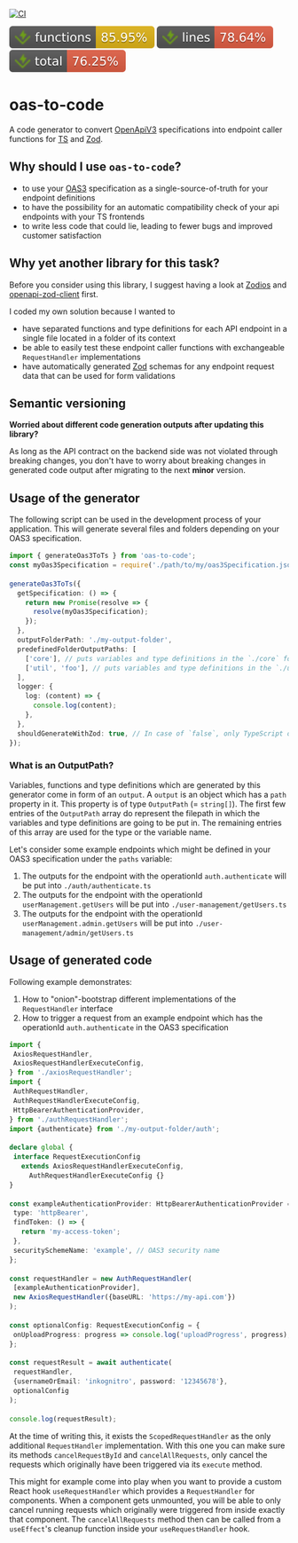 [![CI](https://github.com/inkognitro/oas-to-code/actions/workflows/ci.yml/badge.svg)](https://github.com/inkognitro/oas-to-code/actions?query=workflow%3Aci)

![Functions](./badges/jest/coverage-functions.svg)
![Lines](./badges/jest/coverage-lines.svg)
![Total](./badges/jest/coverage-total.svg)

# oas-to-code
A code generator to convert [OpenApiV3](https://swagger.io/specification/) specifications into endpoint caller functions for [TS](https://www.typescriptlang.org/) and [Zod](https://zod.dev).

## Why should I use `oas-to-code`?
- to use your [OAS3](https://swagger.io/specification/) specification as a single-source-of-truth for your endpoint definitions
- to have the possibility for an automatic compatibility check of your api endpoints with your TS frontends
- to write less code that could lie, leading to fewer bugs and improved customer satisfaction

## Why yet another library for this task?
Before you consider using this library, I suggest having a look at [Zodios](https://www.zodios.org/)
and [openapi-zod-client](https://github.com/astahmer/openapi-zod-client) first.

I coded my own solution because I wanted to
- have separated functions and type definitions for each API endpoint in a single file located in a folder of its context
- be able to easily test these endpoint caller functions with exchangeable `RequestHandler` implementations
- have automatically generated [Zod](https://zod.dev) schemas for any endpoint request data that can be used for form validations

## Semantic versioning
**Worried about different code generation outputs after updating this library?**

As long as the API contract on the backend side was not violated through breaking changes,
you don't have to worry about breaking changes in generated code output after migrating to the next **minor** version.


## Usage of the generator
The following script can be used in the development process of your application.
This will generate several files and folders depending on your OAS3 specification.

```typescript
import { generateOas3ToTs } from 'oas-to-code';
const myOas3Specification = require('./path/to/my/oas3Specification.json');

generateOas3ToTs({
  getSpecification: () => {
    return new Promise(resolve => {
      resolve(myOas3Specification);
    });
  },
  outputFolderPath: './my-output-folder',
  predefinedFolderOutputPaths: [
    ['core'], // puts variables and type definitions in the `./core` folder for generated outputs which have an `OutputPath` starting with ['core']
    ['util', 'foo'], // puts variables and type definitions in the `./util/foo` folder for generated outputs which have an `OutputPath` starting with ['util', 'foo']
  ],
  logger: {
    log: (content) => {
      console.log(content);
    },
  },
  shouldGenerateWithZod: true, // In case of `false`, only TypeScript output is generated without Zod schemas
});
```

### What is an OutputPath?
Variables, functions and type definitions which are generated by this generator come in form of an `output`.
A `output` is an object which has a `path` property in it. This property is of type `OutputPath` (= `string[]`).
The first few entries of the `OutputPath` array do represent the filepath in which the variables and type definitions are going to be put in.
The remaining entries of this array are used for the type or the variable name.

Let's consider some example endpoints which might be defined in your OAS3 specification under the `paths` variable:

1. The outputs for the endpoint with the operationId `auth.authenticate` will be put into `./auth/authenticate.ts`
2. The outputs for the endpoint with the operationId `userManagement.getUsers` will be put into `./user-management/getUsers.ts`
3. The outputs for the endpoint with the operationId `userManagement.admin.getUsers` will be put into `./user-management/admin/getUsers.ts`

## Usage of generated code
Following example demonstrates:
1. How to "onion"-bootstrap different implementations of the `RequestHandler` interface
2. How to trigger a request from an example endpoint which has the operationId `auth.authenticate` in the OAS3 specification

 ```typescript
import {
  AxiosRequestHandler,
  AxiosRequestHandlerExecuteConfig,
} from './axiosRequestHandler';
import {
  AuthRequestHandler,
  AuthRequestHandlerExecuteConfig,
  HttpBearerAuthenticationProvider,
} from './authRequestHandler';
import {authenticate} from './my-output-folder/auth';

declare global {
  interface RequestExecutionConfig
    extends AxiosRequestHandlerExecuteConfig,
      AuthRequestHandlerExecuteConfig {}
}

const exampleAuthenticationProvider: HttpBearerAuthenticationProvider = {
  type: 'httpBearer',
  findToken: () => {
    return 'my-access-token';
  },
  securitySchemeName: 'example', // OAS3 security name
};

const requestHandler = new AuthRequestHandler(
  [exampleAuthenticationProvider],
  new AxiosRequestHandler({baseURL: 'https://my-api.com'})
);

const optionalConfig: RequestExecutionConfig = {
  onUploadProgress: progress => console.log('uploadProgress', progress),
};

const requestResult = await authenticate(
  requestHandler,
  {usernameOrEmail: 'inkognitro', password: '12345678'},
  optionalConfig
);

console.log(requestResult);
```

At the time of writing this, it exists the `ScopedRequestHandler` as the only additional `RequestHandler` implementation.
With this one you can make sure its methods `cancelRequestById` and `cancelAllRequests`, only cancel the requests
which originally have been triggered via its `execute` method.

This might for example come into play when you want to provide a custom React hook
`useRequestHandler` which provides a `RequestHandler` for components.
When a component gets unmounted, you will be able to only cancel running requests which
originally were triggered from inside exactly that component.
The `cancelAllRequests` method then can be called from a `useEffect`'s cleanup function
inside your `useRequestHandler` hook.
